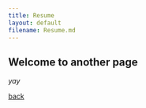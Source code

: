 ```yaml
---
title: Resume
layout: default
filename: Resume.md
---
```



## Welcome to another page

_yay_

[back](./)

